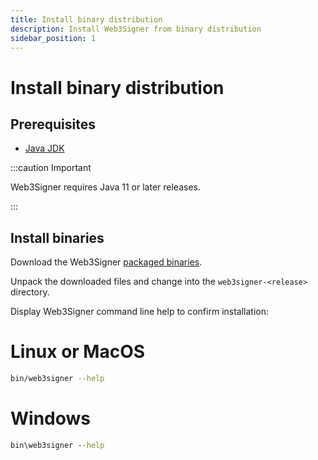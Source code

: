 ```yaml
---
title: Install binary distribution
description: Install Web3Signer from binary distribution
sidebar_position: 1
---
```


# Install binary distribution

## Prerequisites

- [Java JDK](https://www.oracle.com/java/technologies/javase-downloads.html)

:::caution Important

Web3Signer requires Java 11 or later releases.

:::

## Install binaries

Download the Web3Signer [packaged binaries](https://cloudsmith.io/~consensys/repos/web3signer/packages/?q=tag%3Alatest).

Unpack the downloaded files and change into the `web3signer-<release>` directory.

Display Web3Signer command line help to confirm installation:

<!--tabs-->

# Linux or MacOS

```bash
bin/web3signer --help
```

# Windows

```bat
bin\web3signer --help
```

<!--/tabs-->
